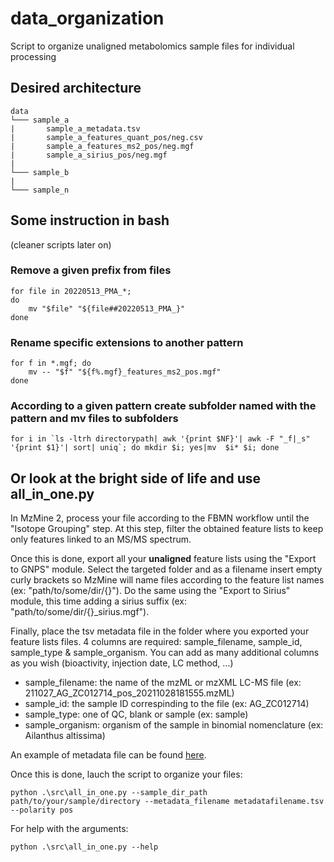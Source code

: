# data_organization
Script to organize unaligned metabolomics sample files for individual processing

## Desired architecture

```
data
└─── sample_a
|       sample_a_metadata.tsv
|       sample_a_features_quant_pos/neg.csv
|       sample_a_features_ms2_pos/neg.mgf
|       sample_a_sirius_pos/neg.mgf
|
└─── sample_b
|
└─── sample_n
```


## Some instruction in bash 
(cleaner scripts later on)

### Remove a given prefix from files

```
for file in 20220513_PMA_*;
do
    mv "$file" "${file##20220513_PMA_}"
done
```

### Rename specific extensions to another pattern

```
for f in *.mgf; do 
    mv -- "$f" "${f%.mgf}_features_ms2_pos.mgf"
done
```

### According to a given pattern create subfolder named with the pattern and mv files to subfolders

```
for i in `ls -ltrh directorypath| awk '{print $NF}'| awk -F "_f|_s" '{print $1}'| sort| uniq`; do mkdir $i; yes|mv  $i* $i; done
```

## Or look at the bright side of life and use all_in_one.py

In MzMine 2, process your file according to the FBMN workflow until the "Isotope Grouping" step. At this step, filter the obtained feature lists to keep only features linked to an MS/MS spectrum.

Once this is done, export all your **unaligned** feature lists using the "Export to GNPS" module. Select the targeted folder and as a filename insert empty curly brackets so MzMine will name files according to the feature list names (ex: "path/to/some/dir/{}"). Do the same using the "Export to Sirius" module, this time adding a sirius suffix (ex: "path/to/some/dir/{}_sirius.mgf").

Finally, place the tsv metadata file in the folder where you exported your feature lists files. 4 columns are required: sample_filename, sample_id, sample_type & sample_organism. You can add as many additional columns as you wish (bioactivity, injection date, LC method, ...)

- sample_filename: the name of the mzML or mzXML LC-MS file (ex: 211027_AG_ZC012714_pos_20211028181555.mzML)
- sample_id: the sample ID correspinding to the file (ex: AG_ZC012714)
- sample_type: one of QC, blank or sample (ex: sample)
- sample_organism: organism of the sample in binomial nomenclature (ex: Ailanthus altissima)

An example of metadata file can be found [here](https://github.com/mandelbrot-project/data_organization/data/metadata.tsv).

Once this is done, lauch the script to organize your files:

```console
python .\src\all_in_one.py --sample_dir_path path/to/your/sample/directory --metadata_filename metadatafilename.tsv --polarity pos
```

For help with the arguments:

```console
python .\src\all_in_one.py --help
```
  
